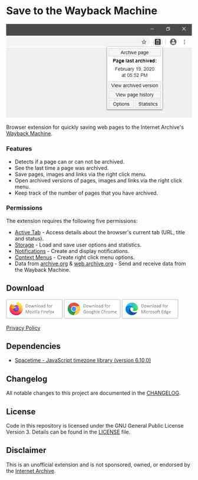 # Save to the Wayback Machine
![Screenshot](assets/screenshots/readme-screenshot.png)

Browser extension for quickly saving web pages to the Internet Archive's [Wayback Machine](https://web.archive.org).

### Features
* Detects if a page can or can not be archived.
* See the last time a page was archived.
* Save pages, images and links via the right click menu.
* Open archived versions of pages, images and links via the right click menu.
* Keep track of the number of pages that you have archived.

### Permissions
The extension requires the following five permissions:
* [Active Tab](https://developer.mozilla.org/en-US/docs/Mozilla/Add-ons/WebExtensions/manifest.json/permissions#activeTab_permission) - Access details about the browser's current tab (URL, title and status).
* [Storage](https://developer.mozilla.org/en-US/docs/Mozilla/Add-ons/WebExtensions/API/storage) - Load and save user options and statistics.
* [Notifications](https://developer.mozilla.org/en-US/docs/Mozilla/Add-ons/WebExtensions/API/notifications) - Create and display notifications.
* [Context Menus](https://developer.mozilla.org/en-US/docs/Mozilla/Add-ons/WebExtensions/API/menus) - Create right click menu options.
* Data from [archive.org](https://www.archive.org/) & [web.archive.org](https://archive.org/web/) - Send and receive data from the Wayback Machine. 

## Download
[![Download from Firefox add-ons](assets/badges/firefox.png)](https://addons.mozilla.org/en-GB/firefox/addon/save-to-the-wayback-machine/)
[![Download from the Google Chrome Web Store](assets/badges/chrome.png)](https://chrome.google.com/webstore/detail/save-to-the-wayback-machi/eebpioaailbjojmdbmlpomfgijnlcemk)
[![Download from Microsoft Edge Addons](assets/badges/ms-edge-chromium.png)](https://microsoftedge.microsoft.com/addons/detail/iooklpgaeiailiicahcjomphppicpgoo)

[Privacy Policy](PRIVACY.md)

## Dependencies
- [Spacetime - JavaScript timezone library (version 6.10.0)](https://github.com/spencermountain/spacetime)

## Changelog

All notable changes to this project are documented in the [CHANGELOG](CHANGELOG.md).

## License

Code in this repository is licensed under the GNU General Public License Version 3. Details can be found in the [LICENSE](LICENSE) file. 

## Disclaimer

This is an unofficial extension and is not sponsored, owned, or endorsed by the [Internet Archive](https://archive.org).
